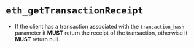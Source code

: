 # `eth_getTransactionReceipt`

* If the client has a transaction associated with the `transaction_hash` parameter it **MUST** return the receipt of the transaction, otherwise it **MUST** return null.